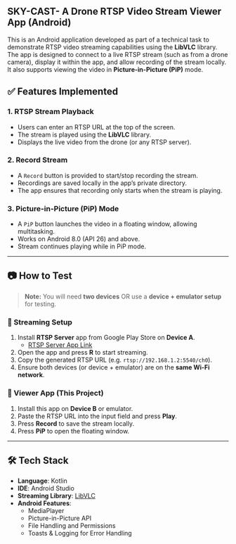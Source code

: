## SKY-CAST-  A Drone RTSP Video Stream Viewer App (Android)

This is an Android application developed as part of a technical task to demonstrate RTSP video streaming capabilities using the **LibVLC** library.
The app is designed to connect to a live RTSP stream (such as from a drone camera), display it within the app, and allow recording of the stream locally.
It also supports viewing the video in **Picture-in-Picture (PiP)** mode.

## ✅ Features Implemented

### 1. **RTSP Stream Playback**
- Users can enter an RTSP URL at the top of the screen.
- The stream is played using the **LibVLC** library.
- Displays the live video from the drone (or any RTSP server).

### 2. **Record Stream**
- A `Record` button is provided to start/stop recording the stream.
- Recordings are saved locally in the app’s private directory.
- The app ensures that recording only starts when the stream is playing.

### 3. **Picture-in-Picture (PiP) Mode**
- A `PiP` button launches the video in a floating window, allowing multitasking.
- Works on Android 8.0 (API 26) and above.
- Stream continues playing while in PiP mode.

---

## 📷 How to Test

> **Note:** You will need **two devices** OR use a **device + emulator setup** for testing.

### 📡 Streaming Setup
1. Install **RTSP Server** app from Google Play Store on **Device A**.
   - [RTSP Server App Link](https://play.google.com/store/apps/details?id=com.surveillancesystem.rtspserver)
2. Open the app and press **R** to start streaming.
3. Copy the generated RTSP URL (e.g. `rtsp://192.168.1.2:5540/ch0`).
4. Ensure both devices (or device + emulator) are on the **same Wi-Fi network**.

### 📲 Viewer App (This Project)
1. Install this app on **Device B** or emulator.
2. Paste the RTSP URL into the input field and press **Play**.
3. Press **Record** to save the stream locally.
4. Press **PiP** to open the floating window.

---

## 🛠️ Tech Stack

- **Language**: Kotlin
- **IDE**: Android Studio
- **Streaming Library**: [LibVLC](https://wiki.videolan.org/LibVLC/)
- **Android Features**:
  - MediaPlayer
  - Picture-in-Picture API
  - File Handling and Permissions
  - Toasts & Logging for Error Handling

